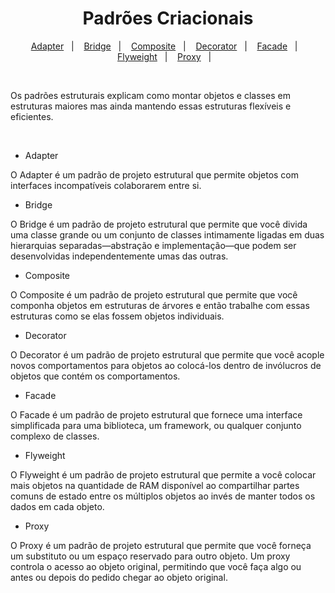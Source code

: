 <h1 align="center">
  Padrões Criacionais
</h1>

<p align="center">
  <a href="https://github.com/jfmsantos/design-patterns/tree/master/src/estruturais/adapter">Adapter</a>&nbsp;&nbsp;&nbsp;|&nbsp;&nbsp;&nbsp;
  <a href="https://github.com/jfmsantos/design-patterns/tree/master/src/estruturais/bridge">Bridge</a>&nbsp;&nbsp;&nbsp;|&nbsp;&nbsp;&nbsp;
  <a href="https://github.com/jfmsantos/design-patterns/tree/master/src/estruturais/composite">Composite</a>&nbsp;&nbsp;&nbsp;|&nbsp;&nbsp;&nbsp;
  <a href="#">Decorator</a>&nbsp;&nbsp;&nbsp;|&nbsp;&nbsp;&nbsp;
  <a href="#">Facade</a>&nbsp;&nbsp;&nbsp;|&nbsp;&nbsp;&nbsp;
  <a href="#">Flyweight</a>&nbsp;&nbsp;&nbsp;|&nbsp;&nbsp;&nbsp;
  <a href="#">Proxy</a>&nbsp;&nbsp;&nbsp;|&nbsp;&nbsp;&nbsp;
</p>
<br>

Os padrões estruturais explicam como montar objetos e classes em estruturas maiores mas ainda mantendo essas estruturas flexíveis e eficientes.

<br> 

- Adapter

O Adapter é um padrão de projeto estrutural que permite objetos com interfaces incompatíveis colaborarem entre si.

- Bridge

O Bridge é um padrão de projeto estrutural que permite que você divida uma classe grande ou um conjunto de classes intimamente ligadas em duas hierarquias separadas—abstração e implementação—que podem ser desenvolvidas independentemente umas das outras.

- Composite

O Composite é um padrão de projeto estrutural que permite que você componha objetos em estruturas de árvores e então trabalhe com essas estruturas como se elas fossem objetos individuais.

- Decorator

O Decorator é um padrão de projeto estrutural que permite que você acople novos comportamentos para objetos ao colocá-los dentro de invólucros de objetos que contém os comportamentos.

- Facade

O Facade é um padrão de projeto estrutural que fornece uma interface simplificada para uma biblioteca, um framework, ou qualquer conjunto complexo de classes.

- Flyweight

O Flyweight é um padrão de projeto estrutural que permite a você colocar mais objetos na quantidade de RAM disponível ao compartilhar partes comuns de estado entre os múltiplos objetos ao invés de manter todos os dados em cada objeto.

- Proxy

O Proxy é um padrão de projeto estrutural que permite que você forneça um substituto ou um espaço reservado para outro objeto. Um proxy controla o acesso ao objeto original, permitindo que você faça algo ou antes ou depois do pedido chegar ao objeto original.
